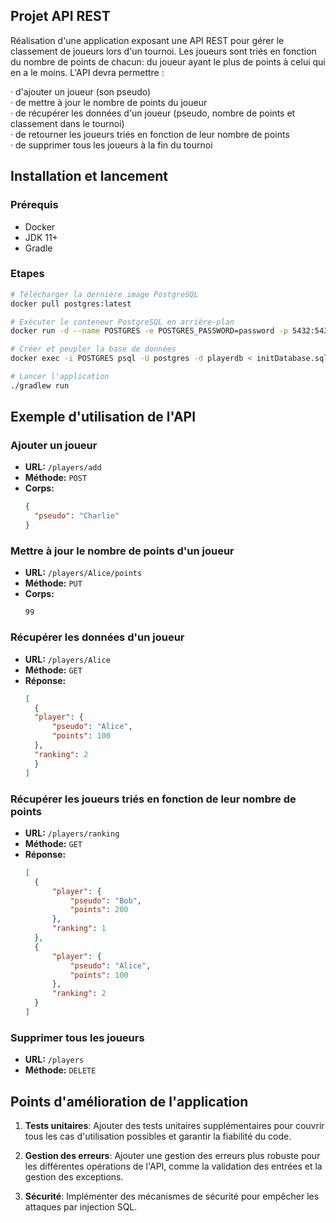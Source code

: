 ## Projet API REST

Réalisation d'une application exposant une API REST pour gérer le classement de joueurs lors d'un tournoi.
Les joueurs sont triés en fonction du nombre de points de chacun: du joueur ayant le plus de points à celui qui en a le moins.
L'API devra permettre :<br>

·           d'ajouter un joueur (son pseudo)<br>
·           de mettre à jour le nombre de points du joueur<br>
·           de récupérer les données d'un joueur (pseudo, nombre de points et classement dans le tournoi)<br>
·           de retourner les joueurs triés en fonction de leur nombre de points<br>
·           de supprimer tous les joueurs à la fin du tournoi<br>




## Installation et lancement

### Prérequis

- Docker
- JDK 11+
- Gradle

### Etapes

```bash
# Télécharger la dernière image PostgreSQL
docker pull postgres:latest

# Exécuter le conteneur PostgreSQL en arrière-plan
docker run -d --name POSTGRES -e POSTGRES_PASSWORD=password -p 5432:5432 postgres

# Créer et peupler la base de données
docker exec -i POSTGRES psql -U postgres -d playerdb < initDatabase.sql

# Lancer l'application
./gradlew run
```


## Exemple d'utilisation de l'API


### Ajouter un joueur
- **URL:** `/players/add`
- **Méthode:** `POST`
- **Corps:**
  ```json
  {
    "pseudo": "Charlie"
  }
  ```

### Mettre à jour le nombre de points d'un joueur
- **URL:** `/players/Alice/points`
- **Méthode:** `PUT`
- **Corps:**
  ```
  99
  ```

### Récupérer les données d'un joueur
- **URL:** `/players/Alice`
- **Méthode:** `GET`
- **Réponse:**
  ```json
  [
    {
    "player": {
        "pseudo": "Alice",
        "points": 100
    },
    "ranking": 2
    }
  ]
    ```

### Récupérer les joueurs triés en fonction de leur nombre de points
- **URL:** `/players/ranking`
- **Méthode:** `GET`
- **Réponse:**
  ```json
  [
    {
        "player": {
            "pseudo": "Bob",
            "points": 200
        },
        "ranking": 1
    },
    {
        "player": {
            "pseudo": "Alice",
            "points": 100
        },
        "ranking": 2
    }
  ]
    ```
  
### Supprimer tous les joueurs
- **URL:** `/players`
- **Méthode:** `DELETE`


## Points d'amélioration de l'application

1. **Tests unitaires**: Ajouter des tests unitaires supplémentaires pour couvrir tous les cas d'utilisation possibles et garantir la fiabilité du code.

2. **Gestion des erreurs**: Ajouter une gestion des erreurs plus robuste pour les différentes opérations de l'API, comme la validation des entrées et la gestion des exceptions.

3. **Sécurité**: Implémenter des mécanismes de sécurité pour empêcher les attaques par injection SQL.








